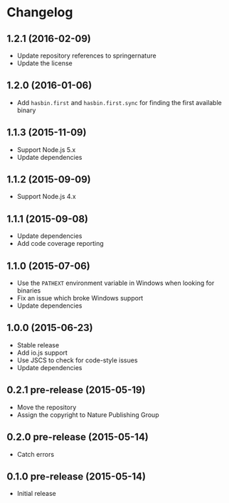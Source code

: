 
# Changelog

## 1.2.1 (2016-02-09)

  * Update repository references to springernature
  * Update the license

## 1.2.0 (2016-01-06)

  * Add `hasbin.first` and `hasbin.first.sync` for finding the first available binary

## 1.1.3 (2015-11-09)

  * Support Node.js 5.x
  * Update dependencies

## 1.1.2 (2015-09-09)

  * Support Node.js 4.x

## 1.1.1 (2015-09-08)

  * Update dependencies
  * Add code coverage reporting

## 1.1.0 (2015-07-06)

  * Use the `PATHEXT` environment variable in Windows when looking for binaries
  * Fix an issue which broke Windows support
  * Update dependencies

## 1.0.0 (2015-06-23)

  * Stable release
  * Add io.js support
  * Use JSCS to check for code-style issues
  * Update dependencies

## 0.2.1 pre-release (2015-05-19)

  * Move the repository
  * Assign the copyright to Nature Publishing Group

## 0.2.0 pre-release (2015-05-14)

  * Catch errors

## 0.1.0 pre-release (2015-05-14)

  * Initial release
